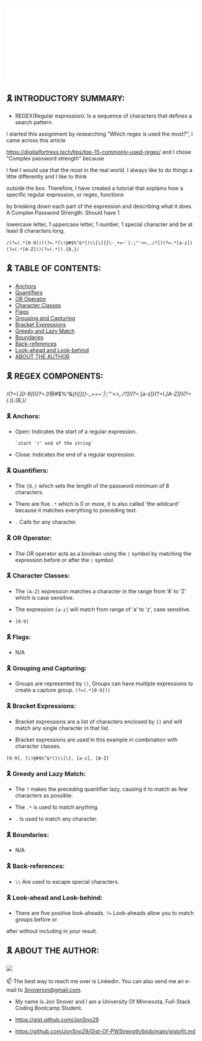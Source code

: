# 
<div align = "center" id="top">
<img width = "500px" height="200px" src="assets/welcome.svg"/>
</div>



## 🎗 INTRODUCTORY SUMMARY:

- REGEX(Regular expression): Is a sequence of characters that defines a search pattern.

I started this assignment by researching "Which regex is used the most?", I came across this article

<https://digitalfortress.tech/tips/top-15-commonly-used-regex/> and I chose "Complex password strength" because

I feel I would use that the most in the real world. I always like to do things a little differently and I like to think

outside the box. Therefore, I have created a tutorial that explains how a specific regular expression, or regex, functions 

by breaking down each part of the expression and describing what it does. A Complex Password Strength: Should have 1

lowercase letter, 1 uppercase letter, 1 number, 1 special character and be at least 8 characters long.  

``
/(?=(.*[0-9]))(?=.*[\!@#$%^&*()\\[\]{}\-_+=~`|:;"'<>,./?])(?=.*[a-z])(?=(.*[A-Z]))(?=(.*)).{8,}/
``

## 🎗 TABLE OF CONTENTS:

- [Anchors](#anchors)
- [Quantifiers](#quantifiers)
- [OR Operator](#or-operator)
- [Character Classes](#character-classes)
- [Flags](#flags)
- [Grouping and Capturing](#grouping-and-capturing)
- [Bracket Expressions](#bracket-expressions)
- [Greedy and Lazy Match](#greedy-and-lazy-match)
- [Boundaries](#boundaries)
- [Back-references](#back-references)
- [Look-ahead and Look-behind](#look-ahead-and-look-behind)
- [ABOUT THE AUTHOR](#ABOUT-THE-AUTHOR)

## 🎗 REGEX COMPONENTS:

/(?=(.*[0-9]))(?=.*[\!@#$%^&*()\\[\]{}\-_+=~`|:;"'<>,./?])(?=.*[a-z])(?=(.*[A-Z]))(?=(.*)).{8,}/

### 🎗 Anchors:

- Open: Indicates the start of a regular expression.

      `start '/' end of the string`

- Close: Indicates the end of a regular expression.

### 🎗 Quantifiers:

- The `{8,}` which sets the length of the password minimum of 8 characters.

- There are five `.*` which is 0 or more, it is also called 'the wildcard' because it matches everything to preceding text.

- `.` Calls for any character.

### 🎗 OR Operator:

- The OR operator acts as a boolean using the `|` symbol by matching the expression before or after the `|` symbol.

### 🎗 Character Classes:

- The `[A-Z]` expression matches a character in the range from ‘A’ to ‘Z’ which is case sensitive.

- The expression `[a-z]` will match from range of ‘a’ to ‘z’, case sensitive.

- `[0-9]`

### 🎗 Flags:

- N/A

### 🎗 Grouping and Capturing:

- Groups are represented by `()`, Groups can have multiple expressions to create a capture group. `(?=(.*[0-9]))`

### 🎗 Bracket Expressions:

- Bracket expressions are a list of characters enclosed by `[]` and will match any single character in that list.

- Bracket expressions are used in this example in combination with character classes.

``
[0-9], [\!@#$%^&*()\\[\], [a-z], [A-Z]
``

### 🎗 Greedy and Lazy Match:

- The `?` makes the preceding quantifier lazy, causing it to match as few characters as possible.

- The `.*` is used to match anything.

- `.` Is used to match any character.

### 🎗 Boundaries:

- N/A

### 🎗 Back-references:

- `\\` Are used to escape special characters.

### 🎗 Look-ahead and Look-behind:

- There are five positive look-aheads. `?=` Look-aheads allow you to match groups before or 

after without including in your result.

## 🎗 ABOUT THE AUTHOR:

<a href="https://github.com/jonsno29" target="_blank"><img src="https://img.shields.io/badge/Github-jonsno29-red?style=for-the-badge&logo=github"></a>

📫 The best way to reach me over is Linkedin. You can also send me an e-mail to Snoverjon@gmail.com.

- My name is Jon Snover and I am a University Of Minnesota, Full-Stack Coding Bootcamp Student.

- <https://gist.github.com/JonSno29>

- <https://github.com/JonSno29/Gist-Of-PWStrength/blob/main/gistofit.md>


